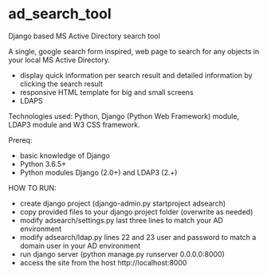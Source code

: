# ad_search_tool
Django based MS Active Directory search tool

A single, google search form inspired, web page to search for any objects in your local MS Active Directory. 
- display quick information per search result and detailed information by clicking the search result
- responsive HTML template for big and small screens
- LDAPS

Technologies used: Python, Django (Python Web Framework) module, LDAP3 module and W3 CSS framework.

Prereq:
- basic knowledge of Django
- Python 3.6.5+
- Python modules Django (2.0+) and LDAP3 (2.+)

HOW TO RUN:
- create django project (django-admin.py startproject adsearch)
- copy provided files to your django project folder (overwrite as needed)
- modify adsearch/settings.py last three lines to match your AD environment
- modify adsearch/ldap.py lines 22 and 23 user and password to match a domain user in your AD environment
- run django server (python manage.py runserver 0.0.0.0:8000)
- access the site from the host http://localhost:8000
